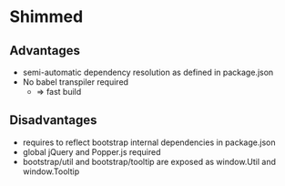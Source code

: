 # Shimmed
## Advantages

 * semi-automatic dependency resolution as defined in package.json
 * No babel transpiler required
   * => fast build

## Disadvantages

 * requires to reflect bootstrap internal dependencies in package.json
 * global jQuery and Popper.js required
 * bootstrap/util and bootstrap/tooltip are exposed as window.Util and window.Tooltip

